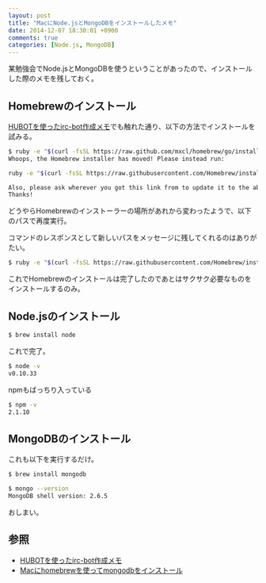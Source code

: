 ```yaml
---
layout: post
title: "MacにNode.jsとMongoDBをインストールしたメモ"
date: 2014-12-07 18:30:01 +0900
comments: true
categories: [Node.js, MongoDB]
---
```

某勉強会でNode.jsとMongoDBを使うということがあったので、インストールした際のメモを残しておく。

## Homebrewのインストール
[HUBOTを使ったirc-bot作成メモ](http://sojiro14.github.io/blog/2014/04/19/irc-bot-by-hubot/)でも触れた通り、以下の方法でインストールを試みる。
``` bash
$ ruby -e "$(curl -fsSL https://raw.github.com/mxcl/homebrew/go/install)"
Whoops, the Homebrew installer has moved! Please instead run:

ruby -e "$(curl -fsSL https://raw.githubusercontent.com/Homebrew/install/master/install)"

Also, please ask wherever you got this link from to update it to the above.
Thanks!
```
どうやらHomebrewのインストーラーの場所があれから変わったようで、以下のパスで再度実行。

コマンドのレスポンスとして新しいパスをメッセージに残してくれるのはありがたい。
``` bash
$ ruby -e "$(curl -fsSL https://raw.githubusercontent.com/Homebrew/install/master/install)"
```
これでHomebrewのインストールは完了したのであとはサクサク必要なものをインストールするのみ。

<!-- more -->

## Node.jsのインストール
``` bash
$ brew install node
```
これで完了。
``` bash
$ node -v
v0.10.33
```
npmもばっちり入っている
``` bash
$ npm -v
2.1.10
```

## MongoDBのインストール
これも以下を実行するだけ。
``` bash
$ brew install mongodb
```
``` bash
$ mongo --version
MongoDB shell version: 2.6.5
```
おしまい。

## 参照
* [HUBOTを使ったirc-bot作成メモ](http://sojiro14.github.io/blog/2014/04/19/irc-bot-by-hubot/)
* [Macにhomebrewを使ってmongodbをインストール](http://qiita.com/hajimeni/items/3c93fd981e92f66a20ce)
